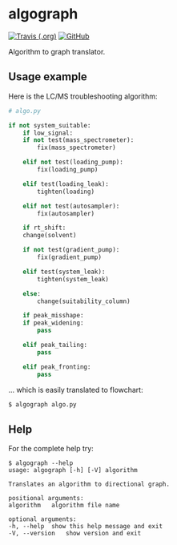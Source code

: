 # algograph

[![Travis (.org)](https://img.shields.io/travis/genadijrazdorov/algograph?logo=travis)](https://travis-ci.org/genadijrazdorov/algograph)
[![GitHub](https://img.shields.io/github/license/genadijrazdorov/algograph)](https://github.com/genadijrazdorov/algograph/blob/master/LICENSE)

Algorithm to graph translator.

## Usage example

Here is the LC/MS troubleshooting algorithm:

```python
# algo.py

if not system_suitable:
    if low_signal:
	if not test(mass_spectrometer):
	    fix(mass_spectrometer)

	elif not test(loading_pump):
	    fix(loading_pump)

	elif test(loading_leak):
	    tighten(loading)

	elif not test(autosampler):
	    fix(autosampler)

    if rt_shift:
	change(solvent)

	if not test(gradient_pump):
	    fix(gradient_pump)

	elif test(system_leak):
	    tighten(system_leak)

	else:
	    change(suitability_column)

    if peak_misshape:
	if peak_widening:
	    pass

	elif peak_tailing:
	    pass

	elif peak_fronting:
	    pass

```

... which is easily translated to flowchart:

```bash
$ algograph algo.py

```

## Help

For the complete help try:

```
$ algograph --help
usage: algograph [-h] [-V] algorithm 

Translates an algorithm to directional graph.

positional arguments:
algorithm	algorithm file name

optional arguments:
-h, --help	show this help message and exit
-V, --version	show version and exit

```
